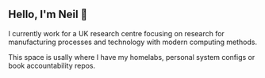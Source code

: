 <h2> Hello, I'm Neil 👋 </h2>

<p> I currently work for a UK research centre focusing on research for manufacturing processes and technology with modern computing methods.</p>

<p> This space is usally where I have my homelabs, personal system configs or book accountability repos.</p>

